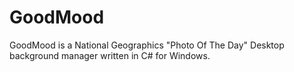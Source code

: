 # GoodMood

GoodMood is a National Geographics "Photo Of The Day" Desktop 
background manager written in C# for Windows.


